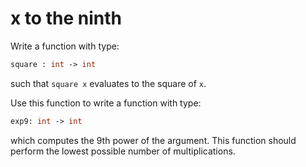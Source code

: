 # x to the ninth

Write a function with type:
```ocaml
square : int -> int
```
such that `square x` evaluates to the square of `x`.

Use this function to write a function with type:
```ocaml
exp9: int -> int
```
which computes the 9th power of the argument.
This function should perform the lowest possible number of multiplications.
